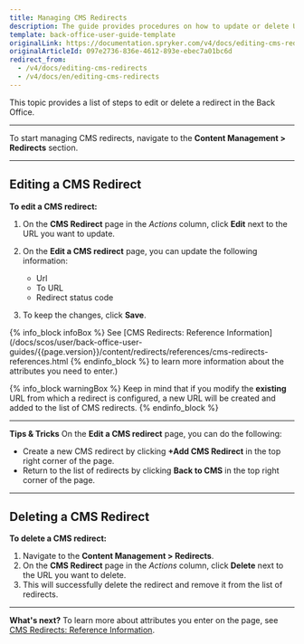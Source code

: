 ```yaml
---
title: Managing CMS Redirects
description: The guide provides procedures on how to update or delete URL redirects in the Back Office.
template: back-office-user-guide-template
originalLink: https://documentation.spryker.com/v4/docs/editing-cms-redirects
originalArticleId: 097e2736-836e-4612-893e-ebec7a01bc6d
redirect_from:
  - /v4/docs/editing-cms-redirects
  - /v4/docs/en/editing-cms-redirects
---
```


This topic provides a list of steps to edit or delete a redirect in the Back Office.
***
To start managing CMS redirects, navigate to the **Content Management > Redirects** section.
***
## Editing a CMS Redirect
**To edit a CMS redirect:**
1. On the **CMS Redirect** page in the _Actions_ column, click **Edit** next to the URL you want to update.
2. On the **Edit a CMS redirect** page, you can update the following information:

    * Url
    * To URL
    * Redirect status code
3. To keep the changes, click **Save**.

{% info_block infoBox %}
See [CMS Redirects: Reference Information](/docs/scos/user/back-office-user-guides/{{page.version}}/content/redirects/references/cms-redirects-references.html
{% endinfo_block %} to learn more information about the attributes you need to enter.)

{% info_block warningBox %}
Keep in mind that if you modify the **existing** URL from which a redirect is configured, a new URL will be created and added to the list of CMS redirects.
{% endinfo_block %}
***
**Tips & Tricks**
On the **Edit a CMS redirect** page, you can do the following:

* Create a new CMS redirect by clicking **+Add CMS Redirect** in the top right corner of the page.
* Return to the list of redirects by clicking **Back to CMS** in the top right corner of the page.
***
## Deleting a CMS Redirect 
**To delete a CMS redirect:**
1. Navigate to the **Content Management > Redirects**. 
2. On the **CMS Redirect** page in the _Actions_ column, click **Delete** next to the URL you want to delete. 
3. This will successfully delete the redirect and remove it from the list of redirects.
***
**What's next?**
To learn more about attributes you enter on the page, see [CMS Redirects: Reference Information](/docs/scos/user/back-office-user-guides/{{page.version}}/content/redirects/references/cms-redirects-references.html).
